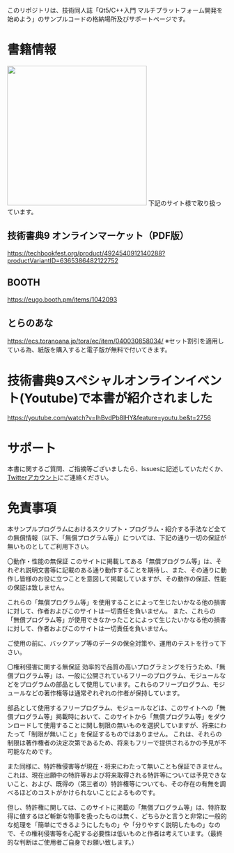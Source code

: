 このリポジトリは、技術同人誌「Qt5/C++入門 マルチプラットフォーム開発を始めよう」のサンプルコードの格納場所及びサポートページです。

# 書籍情報
<img src="https://s2.booth.pm/7287bb46-6dfb-43c3-94bd-827bc1141389/i/1042093/cc65554f-b40c-49ef-b189-69a19d9e9398_base_resized.jpg" width="320px">
下記のサイト様で取り扱っています。

## 技術書典9 オンラインマーケット（PDF版）

https://techbookfest.org/product/4924540912140288?productVariantID=6365386482122752

## BOOTH
https://eugo.booth.pm/items/1042093

## とらのあな

https://ecs.toranoana.jp/tora/ec/item/040030858034/
※セット割引を適用している為、紙版を購入すると電子版が無料で付いてきます。


# 技術書典9スペシャルオンラインイベント(Youtube)で本書が紹介されました

https://youtube.com/watch?v=IhBvdPb8lHY&feature=youtu.be&t=2756

# サポート

本書に関するご質問、ご指摘等ございましたら、Issuesに記述していただくか、[Twitterアカウント](https://twitter.com/argama147)にご連絡ください。


# 免責事項
本サンプルプログラムにおけるスクリプト・プログラム・紹介する手法など全ての無償情報（以下、「無償プログラム等」）については、下記の通り一切の保証が無いものとしてご利用下さい。

〇動作・性能の無保証
このサイトに掲載してある「無償プログラム等」は、それぞれ説明文書等に記載のある通り動作することを期待し、また、その通りに動作し皆様のお役に立つことを意図して掲載していますが、その動作の保証、性能の保証は致しません。

これらの「無償プログラム等」を使用することによって生じたいかなる他の損害に対して、作者およびこのサイトは一切責任を負いません。 また、これらの「無償プログラム等」が使用できなかったことによって生じたいかなる他の損害に対して、作者およびこのサイトは一切責任を負いません。

ご使用の前に、バックアップ等のデータの保全対策や、運用のテストを行って下さい。

〇権利侵害に関する無保証
効率的で品質の高いプログラミングを行うため、「無償プログラム等」は、一般に公開されているフリーのプログラム、モジュールなどをプログラムの部品として使用しています。これらのフリープログラム、モジュールなどの著作権等は通常ぞれぞれの作者が保持しています。

部品として使用するフリープログラム、モジュールなどは、このサイトへの「無償プログラム等」掲載時において、このサイトから「無償プログラム等」をダウンロードして使用することに関し制限の無いものを選択していますが、将来にわたって「制限が無いこと」を保証するものではありません。
これは、それらの制限は著作権者の決定次第であるため、将来もフリーで提供されるかの予見が不可能なためです。

また同様に、特許権侵害等が現在・将来にわたって無いことも保証できません。
これは、現在出願中の特許等および将来取得される特許等については予見できないこと、および、既得の（第三者の）特許権等についても、その存在の有無を調べるほどのコストがかけられないことによるものです。

但し、特許権に関しては、このサイトに掲載の「無償プログラム等」は、特許取得に値するほど斬新な物事を扱ったものは無く、どちらかと言うと非常に一般的な処理を「簡単にできるようにしたもの」や「分りやすく説明したもの」なので、その権利侵害等を心配する必要性は低いものと作者は考えています。（最終的な判断はご使用者ご自身でお願い致します。）
